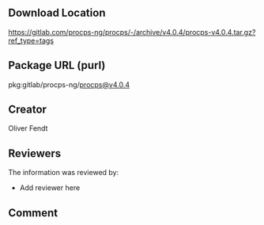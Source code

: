 ## Download Location

https://gitlab.com/procps-ng/procps/-/archive/v4.0.4/procps-v4.0.4.tar.gz?ref_type=tags

## Package URL (purl)

pkg:gitlab/procps-ng/procps@v4.0.4

## Creator

Oliver Fendt

## Reviewers

The information was reviewed by:

* Add reviewer here

## Comment

